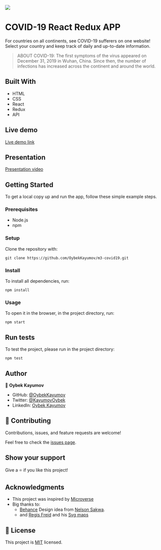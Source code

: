 ![](https://img.shields.io/badge/microverse-blueviolet)

# COVID-19 React Redux APP

For countries on all continents, see COVID-19 sufferers on one website! Select your country and keep track of daily and up-to-date information.

> ABOUT COVID-19: The first symptoms of the virus appeared on December 31, 2019 in Wuhan, China. Since then, the number of infections has increased across the continent and around the world.

## Built With

- HTML
- CSS
- React
- Redux
- API

## Live demo

[Live demo link](https://oybekkayumov-covid19.netlify.app/)

## Presentation

[Presentation video]()

## Getting Started

To get a local copy up and run the app, follow these simple example steps.

### Prerequisites

- Node.js
- npm

### Setup

Clone the repository with:

```
git clone https://github.com/OybekKayumov/m3-covid19.git
```

### Install

To install all dependencies, run:

```
npm install
```

### Usage

To open it in the browser, in the project directory, run:

```
npm start
```

## Run tests

To test the project, please run in the project directory:

```
npm test
```

## Author

👤 **Oybek Kayumov**

- GitHub: [@OybekKayumov](https://github.com/OybekKayumov)
- Twitter: [@KayumovOybek](https://twitter.com/KayumovOybek)
- LinkedIn: [Oybek Kayumov](https://www.linkedin.com/in/oybek-kayumov/)

## 🤝 Contributing

Contributions, issues, and feature requests are welcome!

Feel free to check the [issues page](https://github.com/OybekKayumov/m3-covid19/issues).

## Show your support

Give a ⭐️ if you like this project!

## Acknowledgments

- This project was inspired by [Microverse](https://www.microverse.org/?grsf=w9rx3c)
- Big thanks to:
  - [Behance](<https://www.behance.net/gallery/31579789/Ballhead-App-(Free-PSDs)>) Design idea from [Nelson Sakwa](https://www.behance.net/sakwadesignstudio).
  - and [Regis Freid](https://github.com/djaiss) and his [Svg maps](https://github.com/djaiss/mapsicon)

## 📝 License

This project is [MIT]() licensed.
